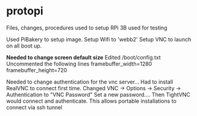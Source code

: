 # protopi
Files, changes, procedures used to setup RPi 3B used for testing

Used PiBakery to setup image.
Setup Wifi to 'webb2'
Setup VNC to launch on all boot up.

**Needed to change screen default size**
Edited /boot/config.txt
Uncommented the following lines
framebuffer_width=1280
framebuffer_height=720

Needed to change authentication for the vnc server... Had to install RealVNC to connect first time.
Changed VNC -> Options -> Security -> Authentication to "VNC Password"
Set a new password....  Then TightVNC would connect and authenticate.
This allows portable installations to connect via ssh tunnel
